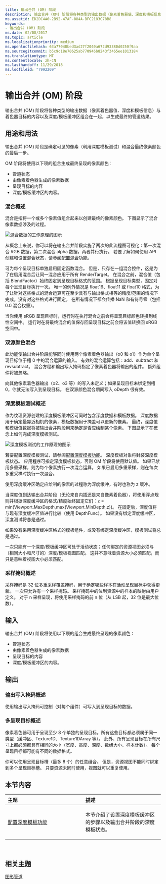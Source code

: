 ```yaml
---
title: 输出合并 (OM) 阶段
description: 输出合并 (OM) 阶段将各种类型的输出数据（像素着色器值、深度和模板信息）与着色器目标的内容以及深度/模板缓冲区组合在一起，以生成最终的管道结果。
ms.assetid: ED2DC4A0-2B92-47AF-884A-BFC2183C78B8
keywords:
- 输出合并 (OM) 阶段
ms.date: 02/08/2017
ms.topic: article
ms.localizationpriority: medium
ms.openlocfilehash: 63a77048bed3ad27f2040a672d93380d0250f9aa
ms.sourcegitcommit: b5c9c18e70625ab770946b8243f3465ee1013184
ms.translationtype: MT
ms.contentlocale: zh-CN
ms.lasthandoff: 11/29/2018
ms.locfileid: "7992209"
---
```

# <a name="output-merger-om-stage"></a>输出合并 (OM) 阶段


输出合并 (OM) 阶段将各种类型的输出数据（像素着色器值、深度和模板信息）与着色器目标的内容以及深度/模板缓冲区组合在一起，以生成最终的管道结果。

## <a name="span-idpurpose-and-usesspanspan-idpurpose-and-usesspanspan-idpurpose-and-usesspanpurpose-and-uses"></a><span id="Purpose-and-uses"></span><span id="purpose-and-uses"></span><span id="PURPOSE-AND-USES"></span>用途和用法


输出合并 (OM) 阶段是确定可见的像素（利用深度模板测试）和混合最终像素颜色的最后一步。

OM 阶段将使用以下项的组合生成最终呈现的像素颜色：

-   管道状态
-   由像素着色器生成的像素数据
-   呈现目标的内容
-   深度/模板缓冲区的内容。

### <a name="span-idblending-overviewspanspan-idblending-overviewspanspan-idblending-overviewspanblending-overview"></a><span id="Blending-overview"></span><span id="blending-overview"></span><span id="BLENDING-OVERVIEW"></span>混合概述

混合是指将一个或多个像素值组合起来以创建最终的像素颜色。 下图显示了混合像素数据涉及的过程。

![混合数据的工作原理的图示](images/d3d10-blend-state.png)

从概念上来说，你可以将在输出合并阶段实施了两次的此流程图可视化：第一次混合 RGB 数据，第二次混合 alpha 数据，两者并行执行。 若要了解如何使用 API 创建和设置混合状态，请参阅[配置混合功能](https://msdn.microsoft.com/library/windows/desktop/bb205072)。

可为每个呈现目标单独启用固定函数混合。 但是，只存在一组混合控件，这是为了在启用混合后让同一混合应用于所有 RenderTarget。 在混合之前，混合值（包括 BlendFactor）始终固定到呈现目标格式的范围。 根据呈现目标类型，固定对每个呈现目标执行一次。 唯一的例外情况是 float16、float11 或 float10 格式，为了让针对这些格式的混合运算可在至少具有与输出格式相等的精度/范围的情况下完成，没有对这些格式进行固定。 在所有情况下都会传播 NaN 和有符号零（包括 0.0 混合权重）。

当你使用 sRGB 呈现目标时，运行时在执行混合之前会将呈现目标颜色转换到线性空间中。 运行时在将最终混合的值保存回呈现目标之前会将该值转换回 sRGB 空间中。

### <a name="span-iddual-source-color-blendingspanspan-iddual-source-color-blendingspanspan-iddual-source-color-blendingspandual-source-color-blending"></a><span id="Dual-source-color-blending"></span><span id="dual-source-color-blending"></span><span id="DUAL-SOURCE-COLOR-BLENDING"></span>双源颜色混合

此功能使输出合并阶段能够同时使用两个像素着色器输出（o0 和 o1）作为单个呈现目标位于槽 0 中的混合运算的输入。 有效的混合运算包括：add、subtract 和 revsubtract。 混合方程和输出写入掩码指定了像素着色器将输出的组件。 额外组件将被忽略。

向其他像素着色器输出（o2、o3 等）的写入未定义；如果呈现目标未绑定到槽 0，你就无法写入到呈现目标。 在双源颜色混合期间写入 oDepth 很有效。

### <a name="span-iddepth-stencil-testspanspan-iddepth-stencil-testspanspan-iddepth-stencil-testspandepth-stencil-testing-overview"></a><span id="Depth-Stencil-Test"></span><span id="depth-stencil-test"></span><span id="DEPTH-STENCIL-TEST"></span>深度模板测试概述

作为纹理资源创建的深度模板缓冲区可同时包含深度数据和模板数据。 深度数据用于确定最靠近相机的像素，模板数据用于掩盖可以更新的像素。 最终，深度值和模板值数据将被输出合并阶段用来确定是否应绘制某个像素。 下图显示了在概念上如何完成深度模板测试。

![深度模板测试的工作原理的图示](images/d3d10-depth-stencil-test.png)

若要配置深度模板测试，请参阅[配置深度模板功能](configuring-depth-stencil-functionality.md)。 深度模板对象将封装深度模板状态。 应用程序可指定深度模板状态，否则 OM 阶段将使用默认值。 如果已禁用多重采样，则为每个像素执行一次混合运算。 如果已启用多重采样，则在每次多重采样时执行一次混合。

使用深度缓冲区确定应绘制的像素的过程称为深度缓冲，有时也称为 z 缓冲。

当深度值到达输出合并阶段（无论来自内插还是来自像素着色器），将使用浮点规则并根据深度缓冲区的格式/精度始终固定它们：z = min(Viewport.MaxDepth,max(Viewport.MinDepth,z))。 在固定后，深度值将与现有深度缓冲区值进行比较（使用 DepthFunc）。 如果没有绑定深度缓冲区，深度测试将总是通过。

如果没有采用深度缓冲区格式的模板组件，或没有绑定深度缓冲区，模板测试将总是通过。

一次只能有一个深度/模板缓冲区可处于活动状态；任何绑定的资源视图必须与（相同大小和尺寸的）深度/模板视图匹配。 这并不意味着资源大小必须匹配，而只是意味着视图大小必须匹配。

### <a name="span-idsample-maskspanspan-idsample-maskspanspan-idsample-maskspansample-mask-overview"></a><span id="Sample-Mask"></span><span id="sample-mask"></span><span id="SAMPLE-MASK"></span>采样掩码概述

采样掩码是 32 位多重采样覆盖掩码，用于确定哪些样本在活动呈现目标中获得更新。 一次只允许有一个采样掩码。 采样掩码中的位到资源中的样本的映射由用户定义。 对于 n 采样呈现，将使用采样掩码的前 n 位（从 LSB 起，32 位是最大位数）。

## <a name="span-idinputspanspan-idinputspanspan-idinputspaninput"></a><span id="Input"></span><span id="input"></span><span id="INPUT"></span>输入


输出合并 (OM) 阶段将使用以下项的组合生成最终呈现的像素颜色：

-   管道状态
-   由像素着色器生成的像素数据
-   呈现目标的内容
-   深度/模板缓冲区的内容。

## <a name="span-idoutputspanspan-idoutputspanspan-idoutputspanoutput"></a><span id="Output"></span><span id="output"></span><span id="OUTPUT"></span>输出


### <a name="span-idoutput-write-mask-overviewspanspan-idoutput-write-mask-overviewspanspan-idoutput-write-mask-overviewspanoutput-write-mask-overview"></a><span id="Output-write-mask-overview"></span><span id="output-write-mask-overview"></span><span id="OUTPUT-WRITE-MASK-OVERVIEW"></span>输出写入掩码概述

使用输出写入掩码可控制（对每个组件）可写入到呈现目标的数据。

### <a name="span-idmultiple-render-targets-overviewspanspan-idmultiple-render-targets-overviewspanspan-idmultiple-render-targets-overviewspanmultiple-render-targets-overview"></a><span id="Multiple-render-targets-overview"></span><span id="multiple-render-targets-overview"></span><span id="MULTIPLE-RENDER-TARGETS-OVERVIEW"></span>多呈现目标概述

像素着色器可用于呈现至少 8 个单独的呈现目标，所有这些目标都必须属于同一类型（缓冲区、Texture1D、Texture1DArray 等）。 此外，所有呈现目标在所有尺寸上都必须都具有相同的大小（宽度、高度、深度、数组大小、样本计数）。 每个呈现目标都可能有不同的数据格式。

你可以使用呈现目标槽（最多 8 个）的任意组合。 但是，资源视图不能同时绑定到多个呈现目标槽。 只要资源未同时使用，视图就可以重复使用。

## <a name="span-idin-this-sectionspanin-this-section"></a><span id="in-this-section"></span>本节内容


<table>
<colgroup>
<col width="50%" />
<col width="50%" />
</colgroup>
<thead>
<tr class="header">
<th align="left">主题</th>
<th align="left">描述</th>
</tr>
</thead>
<tbody>
<tr class="odd">
<td align="left"><p><a href="configuring-depth-stencil-functionality.md">配置深度模板功能</a></p></td>
<td align="left"><p>本节介绍了设置深度模板缓冲区的步骤以及输出合并阶段的深度模板状态。</p></td>
</tr>
</tbody>
</table>

 

## <a name="span-idrelated-topicsspanrelated-topics"></a><span id="related-topics"></span>相关主题


[图形管道](graphics-pipeline.md)

 

 




